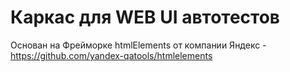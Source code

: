 # Каркас для WEB UI автотестов

Основан на Фрейморке htmlElements от компании Яндекс - https://github.com/yandex-qatools/htmlelements
